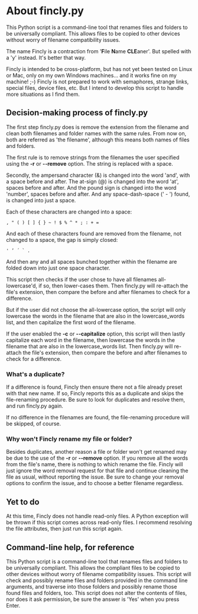 # About fincly.py
This Python script is a command-line tool that renames files and folders
to be universally compliant. This allows files to be copied to other
devices without worry of filename compatibility issues.

The name Fincly is a contraction from '**F**ile **N**ame **CLE**aner'.
But spelled with a 'y' instead. It's better that way.

Fincly is intended to be cross-platform, but has not yet been tested on
Linux or Mac, only on my own Windows machines... and it works fine on my
machine! ;-) Fincly is not prepared to work with semaphores, strange
links, special files, device files, etc. But I intend to develop this
script to handle more situations as I find them.

## Decision-making process of fincly.py
The first step fincly.py does is remove the extension from the filename
and clean both filenames and folder names with the same rules. From now
on, both are referred as 'the filename', although this means both names
of files and folders.

The first rule is to remove strings from the filenames the user
specified using the **-r** or **--remove** option. The string is
replaced with a space.

Secondly, the ampersand character (&) is changed into the word 'and',
with a space before and after. The at-sign (@) is changed into the word
'at', spaces before and after. And the pound sign is changed into the
word 'number', spaces before and after. And any space-dash-space (' - ')
found, is changed into just a space.

Each of these characters are changed into a space:

```
, " ( ) [ ] { } ~ ! $ % ^ * ; : + =
```

And each of these characters found are removed from the filename, not
changed to a space, the gap is simply closed:

```
' ’ ´ ` .
```

And then any and all spaces bunched together within the filename are
folded down into just one space character.

This script then checks if the user chose to have all filenames
all-lowercase'd, if so, then lower-cases them. Then fincly.py will
re-attach the file's extension, then compare the before and after
filenames to check for a difference.

But if the user did not choose the all-lowercase option, the script will
only lowercase the words in the filename that are also in the
lowercase_words list, and then capitalize the first word of the
filename.

If the user enabled the **-c** or **--capitalize** option, this script
will then lastly capitalize each word in the filename, then lowercase
the words in the filename that are also in the lowercase_words list.
Then fincly.py will re-attach the file's extension, then compare the
before and after filenames to check for a difference.

### What's a duplicate?
If a difference is found, Fincly then ensure there not a file already
preset with that new name. If so, Fincly reports this as a duplicate and
skips the file-renaming procedure. Be sure to look for duplicates and
resolve them, and run fincly.py again.

If no difference in the filenames are found, the file-renaming
procedure will be skipped, of course.

### Why won't Fincly rename my file or folder?
Besides duplicates, another reason a file or folder won't get renamed
may be due to the use of the **-r** or **--remove** option. If you
remove all the words from the file's name, there is nothing to which
rename the file. Fincly will just ignore the word removal request for
that file and continue cleaning the file as usual, without reporting the
issue. Be sure to change your removal options to confirm the issue, and
to choose a better filename regardless.

## Yet to do
At this time, Fincly does not handle read-only files. A Python exception
will be thrown if this script comes across read-only files. I recommend
resolving the file attributes, then just run this script again.

## Command-line help, for reference
This Python script is a command-line tool that renames files and folders
to be universally compliant. This allows the compliant files to be
copied to other devices without worry of filename compatibility issues.
This script will check and possibly rename files and folders provided in
the command line arguments, and traverse into those folders and possibly
rename those found files and folders, too. This script does not alter
the contents of files, nor does it ask permission, be sure the answer is
'Yes' when you press Enter.

